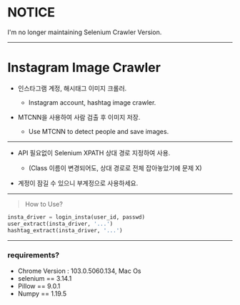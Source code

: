 # NOTICE
I'm no longer maintaining Selenium Crawler Version.
 
<hr>

# Instagram Image Crawler 


- 인스타그램 계정, 해시태그 이미지 크롤러.
    - Instagram account, hashtag image crawler.

- MTCNN을 사용하여 사람 검출 후 이미지 저장.
    - Use MTCNN to detect people and save images.

--- 

- API 필요없이 Selenium XPATH 상대 경로 지정하여 사용. 
    - (Class 이름이 변경되어도, 상대 경로로 전체 잡아놓았기에 문제 X)

- 계정이 잠길 수 있으니 부계정으로 사용하세요. 

--- 

> How to Use? 

```python
insta_driver = login_insta(user_id, passwd)
user_extract(insta_driver, '...')
hashtag_extract(insta_driver, '...')
```

--- 
### requirements?

- Chrome Version : 103.0.5060.134, Mac Os
- selenium == 3.14.1
- Pillow == 9.0.1
- Numpy == 1.19.5
